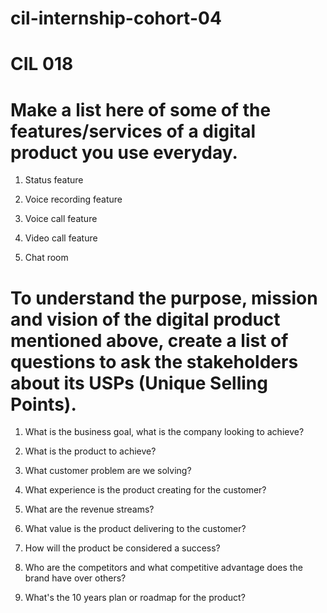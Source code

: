 # cil-internship-cohort-04
# CIL 018

# Make a list here of some of the features/services of a digital product you use everyday.

1. Status feature

2. Voice recording feature

3. Voice call feature

4. Video call feature

5. Chat room

# To understand the purpose, mission and vision of the digital product mentioned above, create a list of questions to ask the stakeholders about its USPs (Unique Selling Points).

1. What is the business goal, what is the company looking to achieve?

2. What is the product to achieve?

3. What customer problem are we solving?

4. What experience is the product creating for the customer?

5. What are the revenue streams?

6. What value is the product delivering to the customer?

7. How will the product be considered a success?

8. Who are the competitors and what competitive advantage does the brand have over others?

9. What's the 10 years plan or roadmap for the product?
